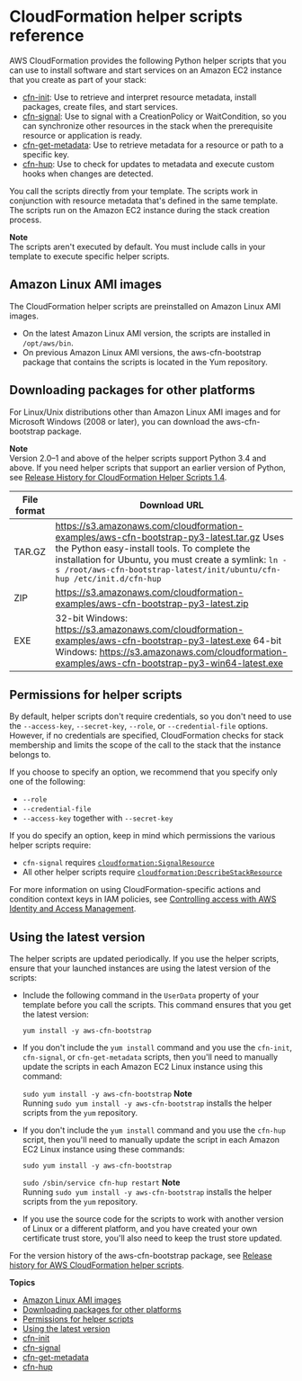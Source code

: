# CloudFormation helper scripts reference<a name="cfn-helper-scripts-reference"></a>

AWS CloudFormation provides the following Python helper scripts that you can use to install software and start services on an Amazon EC2 instance that you create as part of your stack:
+  [cfn\-init](cfn-init.md): Use to retrieve and interpret resource metadata, install packages, create files, and start services\.
+  [cfn\-signal](cfn-signal.md): Use to signal with a CreationPolicy or WaitCondition, so you can synchronize other resources in the stack when the prerequisite resource or application is ready\.
+  [cfn\-get\-metadata](cfn-get-metadata.md): Use to retrieve metadata for a resource or path to a specific key\.
+  [cfn\-hup](cfn-hup.md): Use to check for updates to metadata and execute custom hooks when changes are detected\.

You call the scripts directly from your template\. The scripts work in conjunction with resource metadata that's defined in the same template\. The scripts run on the Amazon EC2 instance during the stack creation process\.

**Note**  
The scripts aren't executed by default\. You must include calls in your template to execute specific helper scripts\.

## Amazon Linux AMI images<a name="cfn-helper-scripts-reference-amazon-amis"></a>

The CloudFormation helper scripts are preinstalled on Amazon Linux AMI images\.
+ On the latest Amazon Linux AMI version, the scripts are installed in `/opt/aws/bin`\.
+ On previous Amazon Linux AMI versions, the aws\-cfn\-bootstrap package that contains the scripts is located in the Yum repository\.

## Downloading packages for other platforms<a name="cfn-helper-scripts-reference-downloads"></a>

<a name="cfn-helper-scripts-reference-downloads"></a>For Linux/Unix distributions other than Amazon Linux AMI images and for Microsoft Windows \(2008 or later\), you can download the aws\-cfn\-bootstrap package\.

**Note**  
Version 2\.0–1 and above of the helper scripts support Python 3\.4 and above\. If you need helper scripts that support an earlier version of Python, see [Release History for CloudFormation Helper Scripts 1\.4](https://docs.aws.amazon.com/AWSCloudFormation/latest/UserGuide/releasehistory-aws-cfn-bootstrap.html#releasehistory-aws-cfn-bootstrap-v1)\.


| File format | Download URL | 
| --- | --- | 
|  TAR\.GZ  |  [ https://s3\.amazonaws\.com/cloudformation\-examples/aws\-cfn\-bootstrap\-py3\-latest\.tar\.gz](https://s3.amazonaws.com/cloudformation-examples/aws-cfn-bootstrap-py3-latest.tar.gz) Uses the Python easy\-install tools\. To complete the installation for Ubuntu, you must create a symlink: `ln -s /root/aws-cfn-bootstrap-latest/init/ubuntu/cfn-hup /etc/init.d/cfn-hup`  | 
|  ZIP  |  [ https://s3\.amazonaws\.com/cloudformation\-examples/aws\-cfn\-bootstrap\-py3\-latest\.zip](https://s3.amazonaws.com/cloudformation-examples/aws-cfn-bootstrap-py3-latest.zip)  | 
|  EXE  |  32\-bit Windows: [ https://s3\.amazonaws\.com/cloudformation\-examples/aws\-cfn\-bootstrap\-py3\-latest\.exe](https://s3.amazonaws.com/cloudformation-examples/aws-cfn-bootstrap-py3-latest.exe)  64\-bit Windows: [ https://s3\.amazonaws\.com/cloudformation\-examples/aws\-cfn\-bootstrap\-py3\-win64\-latest\.exe](https://s3.amazonaws.com/cloudformation-examples/aws-cfn-bootstrap-py3-win64-latest.exe)  | 

## Permissions for helper scripts<a name="cfn-helper-scripts-reference-permissions"></a>

By default, helper scripts don't require credentials, so you don't need to use the `--access-key`, `--secret-key`, `--role`, or `--credential-file` options\. However, if no credentials are specified, CloudFormation checks for stack membership and limits the scope of the call to the stack that the instance belongs to\.

If you choose to specify an option, we recommend that you specify only one of the following:
+ `--role`
+ `--credential-file`
+ `--access-key` together with `--secret-key`

If you do specify an option, keep in mind which permissions the various helper scripts require:
+ `cfn-signal` requires [ `cloudformation:SignalResource`](https://docs.aws.amazon.com/AWSCloudFormation/latest/APIReference/API_SignalResource.html)
+ All other helper scripts require [ `cloudformation:DescribeStackResource`](https://docs.aws.amazon.com/AWSCloudFormation/latest/APIReference/API_DescribeStackResources.html)

For more information on using CloudFormation\-specific actions and condition context keys in IAM policies, see [Controlling access with AWS Identity and Access Management](using-iam-template.md)\.

## Using the latest version<a name="cfn-helper-scripts-reference-latest-version"></a>

The helper scripts are updated periodically\. If you use the helper scripts, ensure that your launched instances are using the latest version of the scripts:
+ Include the following command in the `UserData` property of your template before you call the scripts\. This command ensures that you get the latest version:

  `yum install -y aws-cfn-bootstrap`
+ If you don't include the `yum install` command and you use the `cfn-init`, `cfn-signal`, or `cfn-get-metadata` scripts, then you'll need to manually update the scripts in each Amazon EC2 Linux instance using this command:

  `sudo yum install -y aws-cfn-bootstrap`
**Note**  
Running `sudo yum install -y aws-cfn-bootstrap` installs the helper scripts from the `yum` repository\.
+ If you don't include the `yum install` command and you use the `cfn-hup` script, then you'll need to manually update the script in each Amazon EC2 Linux instance using these commands:

  `sudo yum install -y aws-cfn-bootstrap`

  `sudo /sbin/service cfn-hup restart`
**Note**  
Running `sudo yum install -y aws-cfn-bootstrap` installs the helper scripts from the `yum` repository\.
+ If you use the source code for the scripts to work with another version of Linux or a different platform, and you have created your own certificate trust store, you'll also need to keep the trust store updated\.

For the version history of the aws\-cfn\-bootstrap package, see [Release history for AWS CloudFormation helper scripts](releasehistory-aws-cfn-bootstrap.md)\.

**Topics**
+ [Amazon Linux AMI images](#cfn-helper-scripts-reference-amazon-amis)
+ [Downloading packages for other platforms](#cfn-helper-scripts-reference-downloads)
+ [Permissions for helper scripts](#cfn-helper-scripts-reference-permissions)
+ [Using the latest version](#cfn-helper-scripts-reference-latest-version)
+ [cfn\-init](cfn-init.md)
+ [cfn\-signal](cfn-signal.md)
+ [cfn\-get\-metadata](cfn-get-metadata.md)
+ [cfn\-hup](cfn-hup.md)